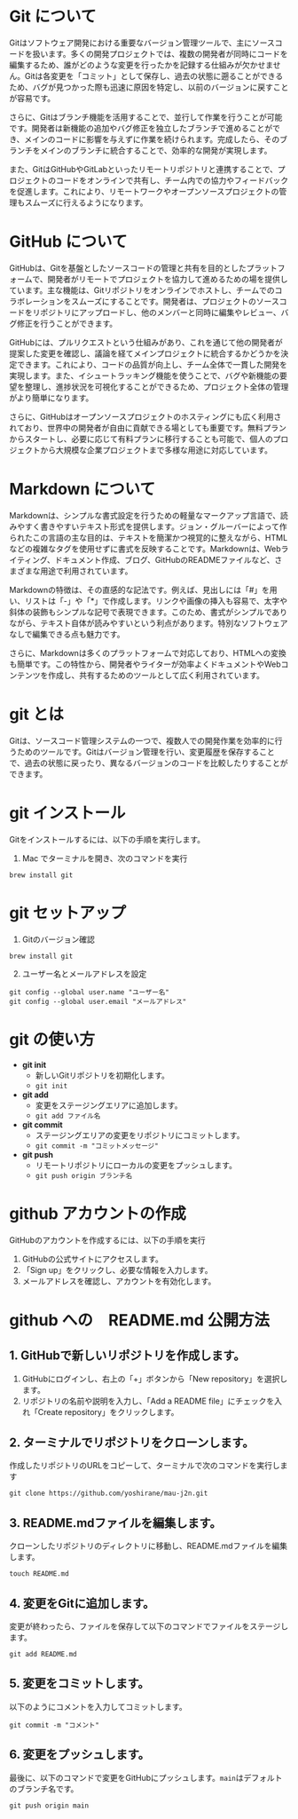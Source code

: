 # Git について

Gitはソフトウェア開発における重要なバージョン管理ツールで、主にソースコードを扱います。多くの開発プロジェクトでは、複数の開発者が同時にコードを編集するため、誰がどのような変更を行ったかを記録する仕組みが欠かせません。Gitは各変更を「コミット」として保存し、過去の状態に遡ることができるため、バグが見つかった際も迅速に原因を特定し、以前のバージョンに戻すことが容易です。

さらに、Gitはブランチ機能を活用することで、並行して作業を行うことが可能です。開発者は新機能の追加やバグ修正を独立したブランチで進めることができ、メインのコードに影響を与えずに作業を続けられます。完成したら、そのブランチをメインのブランチに統合することで、効率的な開発が実現します。

また、GitはGitHubやGitLabといったリモートリポジトリと連携することで、プロジェクトのコードをオンラインで共有し、チーム内での協力やフィードバックを促進します。これにより、リモートワークやオープンソースプロジェクトの管理もスムーズに行えるようになります。


# GitHub について

GitHubは、Gitを基盤としたソースコードの管理と共有を目的としたプラットフォームで、開発者がリモートでプロジェクトを協力して進めるための場を提供しています。主な機能は、Gitリポジトリをオンラインでホストし、チームでのコラボレーションをスムーズにすることです。開発者は、プロジェクトのソースコードをリポジトリにアップロードし、他のメンバーと同時に編集やレビュー、バグ修正を行うことができます。

GitHubには、プルリクエストという仕組みがあり、これを通じて他の開発者が提案した変更を確認し、議論を経てメインプロジェクトに統合するかどうかを決定できます。これにより、コードの品質が向上し、チーム全体で一貫した開発を実現します。また、イシュートラッキング機能を使うことで、バグや新機能の要望を整理し、進捗状況を可視化することができるため、プロジェクト全体の管理がより簡単になります。

さらに、GitHubはオープンソースプロジェクトのホスティングにも広く利用されており、世界中の開発者が自由に貢献できる場としても重要です。無料プランからスタートし、必要に応じて有料プランに移行することも可能で、個人のプロジェクトから大規模な企業プロジェクトまで多様な用途に対応しています。

# Markdown について

Markdownは、シンプルな書式設定を行うための軽量なマークアップ言語で、読みやすく書きやすいテキスト形式を提供します。ジョン・グルーバーによって作られたこの言語の主な目的は、テキストを簡潔かつ視覚的に整えながら、HTMLなどの複雑なタグを使用せずに書式を反映することです。Markdownは、Webライティング、ドキュメント作成、ブログ、GitHubのREADMEファイルなど、さまざまな用途で利用されています。

Markdownの特徴は、その直感的な記法です。例えば、見出しには「#」を用い、リストは「-」や「*」で作成します。リンクや画像の挿入も容易で、太字や斜体の装飾もシンプルな記号で表現できます。このため、書式がシンプルでありながら、テキスト自体が読みやすいという利点があります。特別なソフトウェアなしで編集できる点も魅力です。

さらに、Markdownは多くのプラットフォームで対応しており、HTMLへの変換も簡単です。この特性から、開発者やライターが効率よくドキュメントやWebコンテンツを作成し、共有するためのツールとして広く利用されています。

# git とは

Gitは、ソースコード管理システムの一つで、複数人での開発作業を効率的に行うためのツールです。Gitはバージョン管理を行い、変更履歴を保存することで、過去の状態に戻ったり、異なるバージョンのコードを比較したりすることができます。

# git インストール

Gitをインストールするには、以下の手順を実行します。

1. Mac でターミナルを開き、次のコマンドを実行
```
brew install git
```

# git セットアップ

1. Gitのバージョン確認
```
brew install git
```

2. ユーザー名とメールアドレスを設定
```
git config --global user.name "ユーザー名"
git config --global user.email "メールアドレス"
```

# git の使い方

- **git init**
  - 新しいGitリポジトリを初期化します。
  - `git init`
- **git add**
  - 変更をステージングエリアに追加します。
  - `git add ファイル名`
- **git commit**
  - ステージングエリアの変更をリポジトリにコミットします。
  - `git commit -m "コミットメッセージ"`
- **git push**
  - リモートリポジトリにローカルの変更をプッシュします。
  - `git push origin ブランチ名`

# github アカウントの作成

GitHubのアカウントを作成するには、以下の手順を実行

1. GitHubの公式サイトにアクセスします。
2. 「Sign up」をクリックし、必要な情報を入力します。
3. メールアドレスを確認し、アカウントを有効化します。

# github への　README.md 公開方法

## 1. GitHubで新しいリポジトリを作成します。
1. GitHubにログインし、右上の「+」ボタンから「New repository」を選択します。
2. リポジトリの名前や説明を入力し、「Add a README file」にチェックを入れ「Create repository」をクリックします。

## 2. ターミナルでリポジトリをクローンします。
作成したリポジトリのURLをコピーして、ターミナルで次のコマンドを実行します
```
git clone https://github.com/yoshirane/mau-j2n.git
```

## 3. README.mdファイルを編集します。
クローンしたリポジトリのディレクトリに移動し、README.mdファイルを編集します。
```
touch README.md
```

## 4. 変更をGitに追加します。
変更が終わったら、ファイルを保存して以下のコマンドでファイルをステージします。
```
git add README.md
```

## 5. 変更をコミットします。
以下のようにコメントを入力してコミットします。
```
git commit -m "コメント"
```

## 6. 変更をプッシュします。
最後に、以下のコマンドで変更をGitHubにプッシュします。`main`はデフォルトのブランチ名です。
```
git push origin main
```